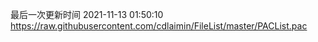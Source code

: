 最后一次更新时间 2021-11-13 01:50:10
https://raw.githubusercontent.com/cdlaimin/FileList/master/PACList.pac

